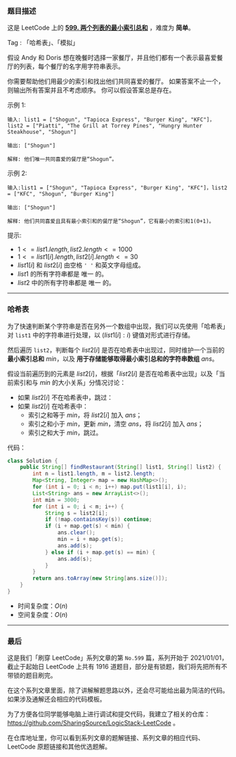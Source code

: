 ### 题目描述

这是 LeetCode 上的 **[599. 两个列表的最小索引总和](https://leetcode-cn.com/problems/minimum-index-sum-of-two-lists/solution/by-ac_oier-oh5b/)** ，难度为 **简单**。

Tag : 「哈希表」、「模拟」



假设 Andy 和 Doris 想在晚餐时选择一家餐厅，并且他们都有一个表示最喜爱餐厅的列表，每个餐厅的名字用字符串表示。

你需要帮助他们用最少的索引和找出他们共同喜爱的餐厅。 如果答案不止一个，则输出所有答案并且不考虑顺序。 你可以假设答案总是存在。

示例 1:
```
输入: list1 = ["Shogun", "Tapioca Express", "Burger King", "KFC"]，list2 = ["Piatti", "The Grill at Torrey Pines", "Hungry Hunter Steakhouse", "Shogun"]

输出: ["Shogun"]

解释: 他们唯一共同喜爱的餐厅是“Shogun”。
```
示例 2:
```
输入:list1 = ["Shogun", "Tapioca Express", "Burger King", "KFC"]，list2 = ["KFC", "Shogun", "Burger King"]

输出: ["Shogun"]

解释: 他们共同喜爱且具有最小索引和的餐厅是“Shogun”，它有最小的索引和1(0+1)。
```

提示:
* $1 <= list1.length, list2.length <= 1000$
* $1 <= list1[i].length, list2[i].length <= 30$
* $list1[i]$ 和 $list2[i]$ 由空格 `' '` 和英文字母组成。
* $list1$ 的所有字符串都是 唯一 的。
* $list2$ 中的所有字符串都是 唯一 的。

---

### 哈希表

为了快速判断某个字符串是否在另外一个数组中出现，我们可以先使用「哈希表」对 `list1` 中的字符串进行处理，以 $(list1[i]: i)$ 键值对形式进行存储。

然后遍历 `list2`，判断每个 $list2[i]$ 是否在哈希表中出现过，同时维护一个当前的 **最小索引总和** $min$，以及 **用于存储能够取得最小索引总和的字符串数组** $ans$。

假设当前遍历到的元素是 $list2[i]$，根据「$list2[i]$ 是否在哈希表中出现」以及「当前索引和与 $min$ 的大小关系」分情况讨论：

* 如果 $list2[i]$ 不在哈希表中，跳过：
* 如果 $list2[i]$ 在哈希表中：
    * 索引之和等于 $min$，将 $list2[i]$ 加入 $ans$；
    * 索引之和小于 $min$，更新 $min$，清空 $ans$，将 $list2[i]$ 加入 $ans$；
    * 索引之和大于 $min$，跳过。

代码：
```Java
class Solution {
    public String[] findRestaurant(String[] list1, String[] list2) {
        int n = list1.length, m = list2.length;
        Map<String, Integer> map = new HashMap<>();
        for (int i = 0; i < n; i++) map.put(list1[i], i);
        List<String> ans = new ArrayList<>();
        int min = 3000;
        for (int i = 0; i < m; i++) {
            String s = list2[i];
            if (!map.containsKey(s)) continue;
            if (i + map.get(s) < min) {
                ans.clear();
                min = i + map.get(s);
                ans.add(s);
            } else if (i + map.get(s) == min) {
                ans.add(s);
            }
        }
        return ans.toArray(new String[ans.size()]);
    }
}
```
* 时间复杂度：$O(n)$
* 空间复杂度：$O(n)$

---

### 最后

这是我们「刷穿 LeetCode」系列文章的第 `No.599` 篇，系列开始于 2021/01/01，截止于起始日 LeetCode 上共有 1916 道题目，部分是有锁题，我们将先把所有不带锁的题目刷完。

在这个系列文章里面，除了讲解解题思路以外，还会尽可能给出最为简洁的代码。如果涉及通解还会相应的代码模板。

为了方便各位同学能够电脑上进行调试和提交代码，我建立了相关的仓库：https://github.com/SharingSource/LogicStack-LeetCode 。

在仓库地址里，你可以看到系列文章的题解链接、系列文章的相应代码、LeetCode 原题链接和其他优选题解。

